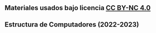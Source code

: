 ## Materiales usados bajo licencia [CC BY-NC 4.0](http://creativecommons.org/licenses/by-nc/4.0/)

## Estructura de Computadores (2022-2023)

